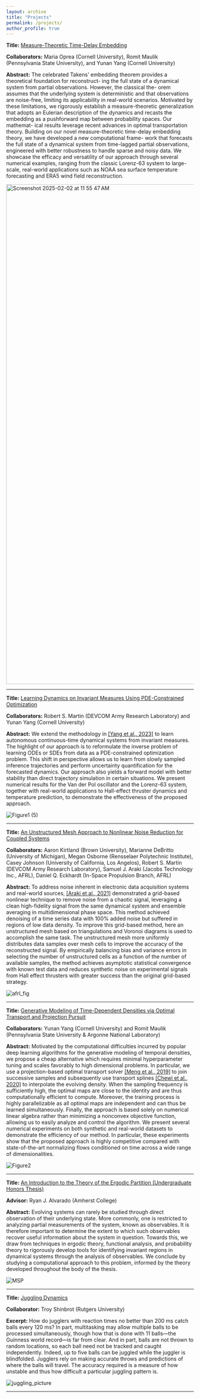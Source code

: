 ```yaml
---
layout: archive
title: "Projects"
permalink: /projects/
author_profile: true
---
```


**Title:** [Measure-Theoretic Time-Delay Embedding](https://arxiv.org/abs/2409.08768)

**Collaborators:** Maria Oprea (Cornell University), Romit Maulik (Pennsylvania State University), and Yunan Yang (Cornell University)

**Abstract:** The celebrated Takens’ embedding theorem provides a theoretical foundation for reconstruct-
ing the full state of a dynamical system from partial observations. However, the classical the-
orem assumes that the underlying system is deterministic and that observations are noise-free,
limiting its applicability in real-world scenarios. Motivated by these limitations, we rigorously
establish a measure-theoretic generalization that adopts an Eulerian description of the dynamics
and recasts the embedding as a pushforward map between probability spaces. Our mathemat-
ical results leverage recent advances in optimal transportation theory. Building on our novel
measure-theoretic time-delay embedding theory, we have developed a new computational frame-
work that forecasts the full state of a dynamical system from time-lagged partial observations,
engineered with better robustness to handle sparse and noisy data. We showcase the efficacy
and versatility of our approach through several numerical examples, ranging from the classic
Lorenz-63 system to large-scale, real-world applications such as NOAA sea surface temperature
forecasting and ERA5 wind field reconstruction.

<img width="1342" alt="Screenshot 2025-02-02 at 11 55 47 AM" src="https://github.com/user-attachments/assets/4275ecb4-a167-46cc-8233-6f2ef605c30c" />


____

**Title:** [Learning Dynamics on Invariant Measures Using PDE-Constrained Optimization](https://pubs.aip.org/aip/cha/article-abstract/33/6/063152/2900453/Learning-dynamics-on-invariant-measures-using-PDE?redirectedFrom=fulltext)

**Collaborators:** Robert S. Martin (DEVCOM Army Research Laboratory) and Yunan Yang (Cornell University)

**Abstract:** We extend the methodology in [[Yang et al., 2023]](https://epubs.siam.org/doi/10.1137/21M1421337) to learn autonomous continuous-time dynamical systems from invariant measures. The highlight of our approach is to reformulate the inverse problem of learning ODEs or SDEs from data as a PDE-constrained optimization problem. This shift in perspective allows us to learn from slowly sampled inference trajectories and perform uncertainty quantification for the forecasted dynamics. Our approach also yields a forward model with better stability than direct trajectory simulation in certain situations. We present numerical results for the Van der Pol oscillator and the Lorenz-63 system, together with real-world applications to Hall-effect thruster dynamics and temperature prediction, to demonstrate the effectiveness of the proposed approach.

![Figure1 (5)](https://github.com/jrbotvinick/jrbotvinick.github.io/assets/100333155/3307bc3f-0ae2-4402-9783-eff4e8ec3eb7)

----

**Title:** [An Unstructured Mesh Approach to Nonlinear Noise Reduction for Coupled Systems](https://epubs.siam.org/doi/10.1137/22M152092X)

**Collaborators:** Aaron Kirtland (Brown University), Marianne DeBritto (University of Michigan), Megan Osborne (Rensselaer Polytechnic Institute), Casey Johnson (University of California, Los Angelos), Robert S. Martin (DEVCOM Army Research Laboratory), Samuel J. Araki (Jacobs Technology Inc., AFRL), Daniel Q. Eckhardt (In-Space Propulsion Branch, AFRL)

**Abstract:** To address noise inherent in electronic data acquisition systems and real-world sources, [[Araki et al., 2021]](https://www.sciencedirect.com/science/article/pii/S0167278920308204) demonstrated a grid-based nonlinear technique to remove noise from a chaotic signal, leveraging a clean high-fidelity signal from the same dynamical system and ensemble averaging in multidimensional phase space. This method achieved denoising of a time series data with 100% added noise but suffered in regions of low data density. To improve this grid-based method, here an unstructured mesh based on triangulations and Voronoi diagrams is used to accomplish the same task. The unstructured mesh more uniformly distributes data samples over mesh cells to improve the accuracy of the reconstructed signal. By empirically balancing bias and variance errors in selecting the number of unstructured cells as a function of the number of available samples, the method achieves asymptotic statistical convergence with known test data and reduces synthetic noise on experimental signals from Hall effect thrusters with greater success than the original grid-based strategy.

![afrl_fig](https://github.com/jrbotvinick/jrbotvinick.github.io/assets/100333155/a6f045f6-c3be-4ea8-8216-de6e4964eb92)

----

**Title:** [Generative Modeling of Time-Dependent Densities via Optimal Transport and Projection Pursuit](https://pubs.aip.org/aip/cha/article-abstract/33/10/103108/2915710/Generative-modeling-of-time-dependent-densities?redirectedFrom=fulltext)

**Collaborators:** Yunan Yang (Cornell University) and Romit Maulik (Pennsylvania State University & Argonne National Laboratory)

**Abstract:** Motivated by the computational difficulties incurred by popular deep learning algorithms for the
generative modeling of temporal densities, we propose a cheap alternative which requires minimal
hyperparameter tuning and scales favorably to high dimensional problems. In particular, we use
a projection-based optimal transport solver [[Meng et al., 2019]](https://arxiv.org/abs/2106.05838) to join successive samples and
subsequently use transport splines [[Chewi et al., 2020]](https://proceedings.mlr.press/v130/chewi21a/chewi21a.pdf) to interpolate the evolving density. When
the sampling frequency is sufficiently high, the optimal maps are close to the identity and are thus
computationally efficient to compute. Moreover, the training process is highly parallelizable as all
optimal maps are independent and can thus be learned simultaneously. Finally, the approach is based
solely on numerical linear algebra rather than minimizing a nonconvex objective function, allowing
us to easily analyze and control the algorithm. We present several numerical experiments on both
synthetic and real-world datasets to demonstrate the efficiency of our method. In particular, these
experiments show that the proposed approach is highly competitive compared with state-of-the-art
normalizing flows conditioned on time across a wide range of dimensionalities. 

![Figure2](https://github.com/jrbotvinick/jrbotvinick.github.io/assets/100333155/bf44f0ee-dab8-476f-a709-ab622197ee7a)

----

**Title:** [An Introduction to the Theory of the Ergodic Partition (Undergraduate Honors Thesis)](https://drive.google.com/file/d/1xlYZ3xDFNHVAsjyuq--A6h3ydFW5D2AS/view?usp=drive_link)

**Advisor:** Ryan J. Alvarado (Amherst College)

**Abstract:** Evolving systems can rarely be studied through direct observation of their underlying
state. More commonly, one is restricted to analyzing partial measurements of the system,
known as observables. It is therefore important to determine the extent to which such
observables recover useful information about the system in question. Towards this, we draw
from techniques in ergodic theory, functional analysis, and probability theory to rigorously
develop tools for identifying invariant regions in dynamical systems through the analysis of
observables. We conclude by studying a computational approach to this problem, informed
by the theory developed throughout the body of the thesis.

![MSP](https://github.com/jrbotvinick/jrbotvinick.github.io/assets/100333155/a943a12e-fc4f-4547-aabb-92bf77365578)

----

**Title:** [Juggling Dynamics](https://pubs.aip.org/physicstoday/article/73/2/62/914452/Juggling-dynamicsWith-complex-throwing-patterns-of)

**Collaborator:** Troy Shinbrot (Rutgers University) 

**Excerpt:** How do jugglers with reaction times no better than
200 ms catch balls every 120 ms? In part, multitasking
may allow multiple balls to be processed simultaneously,
though how that is done with 11 balls—the Guinness world
record—is far from clear. And in part, balls are not thrown
to random locations, so each ball need not be tracked and
caught independently. Indeed, up to five balls can be juggled
while the juggler is blindfolded. Jugglers rely on making accurate throws and predictions of where the balls will travel.
The accuracy required is a measure of how unstable and
thus how difficult a particular juggling pattern is.

![juggling_picture](https://github.com/jrbotvinick/jrbotvinick.github.io/assets/100333155/ea33a26f-3d5f-471b-95ed-494688a9eeaf)

----
